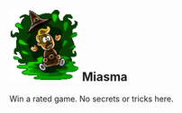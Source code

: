 ## ![Miasma_Icon](https://raw.githubusercontent.com/1IlIl/wikidata/main/achievement_icons/Miasma.png) Miasma





Win a rated game. No secrets or tricks here.

